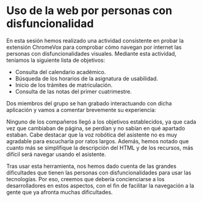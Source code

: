 # Uso de la web por personas con disfuncionalidad

En esta sesión hemos realizado una actividad consistente en probar la extensión ChromeVox para comprobar cómo navegan por internet las personas con disfuncionalidades visuales. Mediante esta actividad, teníamos la siguiente lista de objetivos:

* Consulta del calendario académico.
* Búsqueda de los horarios de la asignatura de usabilidad.
* Inicio de los trámites de matriculación.
* Consulta de las notas del primer cuatrimestre.

Dos miembros del grupo se han grabado interactuando con dicha aplicación y vamos a comentar brevemente su experiencia:

Ninguno de los compañeros llegó a los objetivos establecidos, ya que cada vez que cambiaban de página, se perdían y no sabían en qué apartado estaban. Cabe destacar que la voz robótica del asistente no es muy agradable para escucharla por ratos largos. Además, hemos notado que cuanto más se simplifique la descripción del HTML y de los recursos, más difícil será navegar usando el asistente.

Tras usar esta herramienta, nos hemos dado cuenta de las grandes dificultades que tienen las personas con disfuncionalidades para usar las tecnologías. Por eso, creemos que debería concienciarse a los desarrolladores en estos aspectos, con el fin de facilitar la navegación a la gente que ya afronta muchas dificultades.

